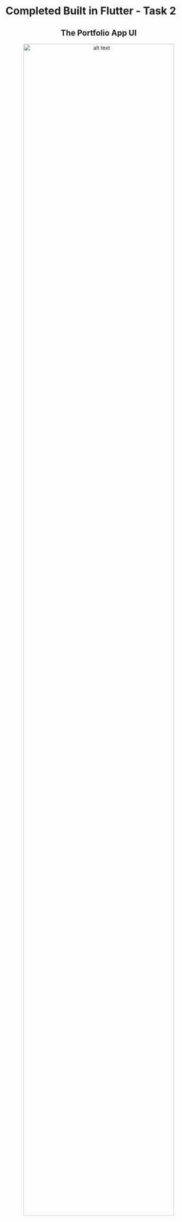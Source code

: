 # Completed Built in Flutter - Task 2

<h2 align=center>The Portfolio App UI</h2>

<p align=center>
<img ste src="https://github.com/joseph-mj/BuiltInFlutter-Task-2/blob/main/Joseph%20Johnson/Portfolio%20Screenshot.png?raw=true" alt="alt text" width=90% > </p>

